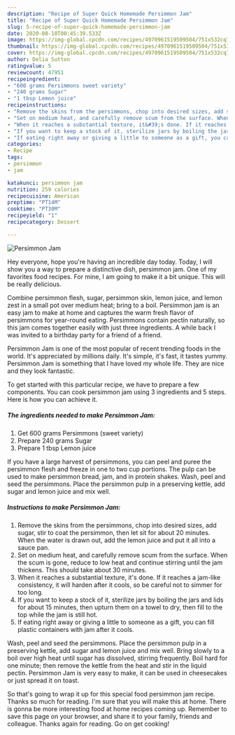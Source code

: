 ```yaml
---
description: "Recipe of Super Quick Homemade Persimmon Jam"
title: "Recipe of Super Quick Homemade Persimmon Jam"
slug: 5-recipe-of-super-quick-homemade-persimmon-jam
date: 2020-08-10T00:45:39.533Z
image: https://img-global.cpcdn.com/recipes/4970961519509504/751x532cq70/persimmon-jam-recipe-main-photo.jpg
thumbnail: https://img-global.cpcdn.com/recipes/4970961519509504/751x532cq70/persimmon-jam-recipe-main-photo.jpg
cover: https://img-global.cpcdn.com/recipes/4970961519509504/751x532cq70/persimmon-jam-recipe-main-photo.jpg
author: Delia Sutton
ratingvalue: 5
reviewcount: 47951
recipeingredient:
- "600 grams Persimmons sweet variety"
- "240 grams Sugar"
- "1 tbsp Lemon juice"
recipeinstructions:
- "Remove the skins from the persimmons, chop into desired sizes, add sugar, stir to coat the persimmon, then let sit for about 20 minutes. When the water is drawn out, add the lemon juice and put it all into a sauce pan."
- "Set on medium heat, and carefully remove scum from the surface. When the scum is gone, reduce to low heat and continue stirring until the jam thickens. This should take about 30 minutes."
- "When it reaches a substantial texture, it&#39;s done. If it reaches a jam-like consistency, it will harden after it cools, so be careful not to simmer for too long."
- "If you want to keep a stock of it, sterilize jars by boiling the jars and lids for about 15 minutes, then upturn them on a towel to dry, then fill to the top while the jam is still hot."
- "If eating right away or giving a little to someone as a gift, you can fill plastic containers with jam after it cools."
categories:
- Recipe
tags:
- persimmon
- jam

katakunci: persimmon jam 
nutrition: 259 calories
recipecuisine: American
preptime: "PT14M"
cooktime: "PT30M"
recipeyield: "1"
recipecategory: Dessert

---
```



![Persimmon Jam](https://img-global.cpcdn.com/recipes/4970961519509504/751x532cq70/persimmon-jam-recipe-main-photo.jpg)

Hey everyone, hope you're having an incredible day today. Today, I will show you a way to prepare a distinctive dish, persimmon jam. One of my favorites food recipes. For mine, I am going to make it a bit unique. This will be really delicious.

Combine persimmon flesh, sugar, persimmon skin, lemon juice, and lemon zest in a small pot over medium heat; bring to a boil. Persimmon jam is an easy jam to make at home and captures the warm fresh flavor of persimmons for year-round eating. Persimmons contain pectin naturally, so this jam comes together easily with just three ingredients. A while back I was invited to a birthday party for a friend of a friend.

Persimmon Jam is one of the most popular of recent trending foods in the world. It's appreciated by millions daily. It's simple, it's fast, it tastes yummy. Persimmon Jam is something that I have loved my whole life. They are nice and they look fantastic.


To get started with this particular recipe, we have to prepare a few components. You can cook persimmon jam using 3 ingredients and 5 steps. Here is how you can achieve it.

<!--inarticleads1-->

##### The ingredients needed to make Persimmon Jam:

1. Get 600 grams Persimmons (sweet variety)
1. Prepare 240 grams Sugar
1. Prepare 1 tbsp Lemon juice


If you have a large harvest of persimmons, you can peel and puree the persimmon flesh and freeze in one to two cup portions. The pulp can be used to make persimmon bread, jam, and in protein shakes. Wash, peel and seed the persimmons. Place the persimmon pulp in a preserving kettle, add sugar and lemon juice and mix well. 

<!--inarticleads2-->

##### Instructions to make Persimmon Jam:

1. Remove the skins from the persimmons, chop into desired sizes, add sugar, stir to coat the persimmon, then let sit for about 20 minutes. When the water is drawn out, add the lemon juice and put it all into a sauce pan.
1. Set on medium heat, and carefully remove scum from the surface. When the scum is gone, reduce to low heat and continue stirring until the jam thickens. This should take about 30 minutes.
1. When it reaches a substantial texture, it&#39;s done. If it reaches a jam-like consistency, it will harden after it cools, so be careful not to simmer for too long.
1. If you want to keep a stock of it, sterilize jars by boiling the jars and lids for about 15 minutes, then upturn them on a towel to dry, then fill to the top while the jam is still hot.
1. If eating right away or giving a little to someone as a gift, you can fill plastic containers with jam after it cools.


Wash, peel and seed the persimmons. Place the persimmon pulp in a preserving kettle, add sugar and lemon juice and mix well. Bring slowly to a boil over high heat until sugar has dissolved, stirring frequently. Boil hard for one minute; then remove the kettle from the heat and stir in the liquid pectin. Persimmon Jam is very easy to make, it can be used in cheesecakes or just spread it on toast. 

So that's going to wrap it up for this special food persimmon jam recipe. Thanks so much for reading. I'm sure that you will make this at home. There is gonna be more interesting food at home recipes coming up. Remember to save this page on your browser, and share it to your family, friends and colleague. Thanks again for reading. Go on get cooking!
